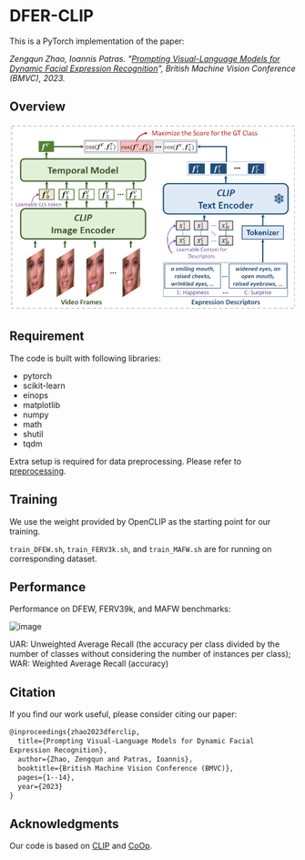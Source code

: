 # DFER-CLIP

This is a PyTorch implementation of the paper:

*Zengqun Zhao, Ioannis Patras. "[Prompting Visual-Language Models for Dynamic Facial Expression Recognition](https://arxiv.org/abs/2308.13382)", British Machine Vision Conference (BMVC), 2023.*

## Overview

![EmotionCLIP](./img/overview.png)

## Requirement
The code is built with following libraries:
- pytorch
- scikit-learn
- einops
- matplotlib
- numpy
- math
- shutil
- tqdm

Extra setup is required for data preprocessing. Please refer to [preprocessing](./annotation/preprocessing.py).

## Training
We use the weight provided by OpenCLIP as the starting point for our training.

``` train_DFEW.sh ```, ``` train_FERV3k.sh ```, and ``` train_MAFW.sh ``` are for running on corresponding dataset. 

## Performance
Performance on DFEW, FERV39k, and MAFW benchmarks:

![image](./img/performance.png)

UAR: Unweighted Average Recall (the accuracy per class divided by the number of classes without considering the number of
instances per class); WAR: Weighted Average Recall (accuracy)

## Citation
If you find our work useful, please consider citing our paper:
```
@inproceedings{zhao2023dferclip,
  title={Prompting Visual-Language Models for Dynamic Facial Expression Recognition},
  author={Zhao, Zengqun and Patras, Ioannis},
  booktitle={British Machine Vision Conference (BMVC)},
  pages={1--14},
  year={2023}
}
```

## Acknowledgments
Our code is based on [CLIP](https://github.com/openai/CLIP) and [CoOp](https://github.com/KaiyangZhou/CoOp).
